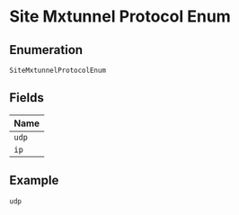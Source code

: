 
# Site Mxtunnel Protocol Enum

## Enumeration

`SiteMxtunnelProtocolEnum`

## Fields

| Name |
|  --- |
| `udp` |
| `ip` |

## Example

```
udp
```

